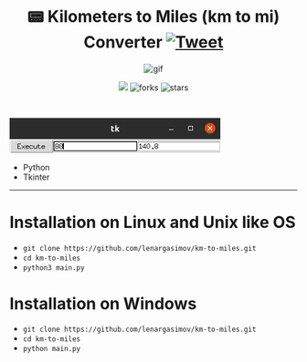 <h1 align="center">📟 Kilometers to Miles (km to mi) Converter
    <a href="https://twitter.com/intent/tweet?&url=https://github.com/lenargasimov/km-to-miles&via=lenargasimov&hashtags=python,developers">
      <img alt="Tweet" src="https://img.shields.io/twitter/url/http/shields.io.svg?style=social" />
    </a>
</h1>
</p>

<p align="center">
<img src="https://www.qtransform.com/imagini/formula/lungime/formula-mi-km.gif" align="center" alt="gif" />

<p align="center">
    <img src="https://img.shields.io/github/last-commit/lenargasimov/km-to-miles?style=plastic">
    <img src="https://img.shields.io/github/forks/lenargasimov/km-to-miles.svg" alt="forks">
    <img src="https://img.shields.io/github/stars/lenargasimov/km-to-miles.svg" alt="stars">
</p>

<br>

![screen](screen.png)

- Python
- Tkinter

---

# Installation on Linux and Unix like OS

- `git clone https://github.com/lenargasimov/km-to-miles.git`
- `cd km-to-miles`
- `python3 main.py`

# Installation on Windows

- `git clone https://github.com/lenargasimov/km-to-miles.git`
- `cd km-to-miles`
- `python main.py`
